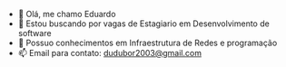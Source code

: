- 👋 Olá, me chamo Eduardo
- 👀 Estou buscando por vagas de Estagiario em Desenvolvimento de software
- 🌱 Possuo conhecimentos em Infraestrutura de Redes e programação
- 📫 Email para contato: dudubor2003@gmail.com

<!---
Dudubor/Dudubor is a ✨ special ✨ repository because its `README.md` (this file) appears on your GitHub profile.
You can click the Preview link to take a look at your changes.
--->
